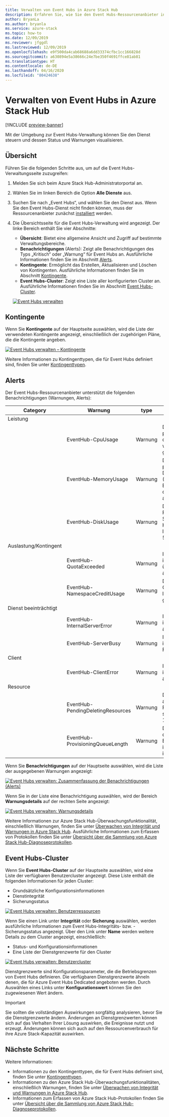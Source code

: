 ```yaml
---
title: Verwalten von Event Hubs in Azure Stack Hub
description: Erfahren Sie, wie Sie den Event Hubs-Ressourcenanbieter in Azure Stack Hub verwalten.
author: BryanLa
ms.author: bryanla
ms.service: azure-stack
ms.topic: how-to
ms.date: 12/09/2019
ms.reviewer: jfggdl
ms.lastreviewed: 12/09/2019
ms.openlocfilehash: e9f500da4cab68688a6dd33374cfbc1cc166828d
ms.sourcegitcommit: a630894e5a38666c24e7be350f4691ffce81ab81
ms.translationtype: HT
ms.contentlocale: de-DE
ms.lasthandoff: 04/16/2020
ms.locfileid: "80424638"
---
```

# <a name="how-to-manage-event-hubs-on-azure-stack-hub"></a>Verwalten von Event Hubs in Azure Stack Hub

[!INCLUDE [preview-banner](../includes/event-hubs-preview.md)]

Mit der Umgebung zur Event Hubs-Verwaltung können Sie den Dienst steuern und dessen Status und Warnungen visualisieren. 

## <a name="overview"></a>Übersicht

Führen Sie die folgenden Schritte aus, um auf die Event Hubs-Verwaltungsseite zuzugreifen:

1. Melden Sie sich beim Azure Stack Hub-Administratorportal an.
2. Wählen Sie im linken Bereich die Option **Alle Dienste** aus.
3. Suchen Sie nach „Event Hubs“, und wählen Sie den Dienst aus. Wenn Sie den Event Hubs-Dienst nicht finden können, muss der Ressourcenanbieter zunächst [installiert](event-hubs-rp-install.md) werden.
4. Die Übersichtsseite für die Event Hubs-Verwaltung wird angezeigt. Der linke Bereich enthält Sie vier Abschnitte:
   - **Übersicht**: Bietet eine allgemeine Ansicht und Zugriff auf bestimmte Verwaltungsbereiche.
   - **Benachrichtigungen** (Alerts): Zeigt alle Benachrichtigungen des Typs „Kritisch“ oder „Warnung“ für Event Hubs an. Ausführliche Informationen finden Sie im Abschnitt [Alerts](#alerts).
   - **Kontingente**: Ermöglicht das Erstellen, Aktualisieren und Löschen von Kontingenten. Ausführliche Informationen finden Sie im Abschnitt [Kontingente](#quotas).
   - **Event Hubs-Cluster**: Zeigt eine Liste aller konfigurierten Cluster an. Ausführliche Informationen finden Sie im Abschnitt [Event Hubs-Cluster](#event-hubs-clusters).

   [![Event Hubs verwalten](media/event-hubs-rp-manage/1-manage-event-hubs.png)](media/event-hubs-rp-manage/1-manage-event-hubs.png#lightbox)

## <a name="quotas"></a>Kontingente

Wenn Sie **Kontingente** auf der Hauptseite auswählen, wird die Liste der verwendeten Kontingente angezeigt, einschließlich der zugehörigen Pläne, die die Kontingente angeben. 
 
[![Event Hubs verwalten – Kontingente](media/event-hubs-rp-manage/3-quotas.png)](media/event-hubs-rp-manage/3-quotas.png#lightbox)

Weitere Informationen zu Kontingenttypen, die für Event Hubs definiert sind, finden Sie unter [Kontingenttypen](azure-stack-quota-types.md#event-hubs-quota-types).

## <a name="alerts"></a>Alerts

Der Event Hubs-Ressourcenanbieter unterstützt die folgenden Benachrichtigungen (Warnungen, Alerts):
   
| Category | Warnung | type | Bedingung |
|----------|-------|------|-----------|
| Leistung | | | |
| | EventHub-CpuUsage | Warnung | Die durchschnittliche prozentuale CPU-Auslastung des Event-Hubs-Clusters war in den letzten 6 Stunden größer als 50 %. |
| | EventHub-MemoryUsage | Warnung | Die durchschnittliche prozentuale Datenträgerauslastung (Auslastung von E:) des Event-Hubs-Clusters war in den letzten 6 Stunden größer als 50 %. |
| | EventHub-DiskUsage | Warnung | Die durchschnittliche Prozentwert für freien Speicherplatz des Event-Hubs-Clusters war in den letzten 6 Stunden kleiner als 50 %. |
| Auslastung/Kontingent | | | |
| | EventHub-QuotaExceeded | Warnung | In den letzten sechs Stunden ist ein „Kontingent überschritten“-Fehler aufgetreten. |
| | EventHub-NamespaceCreditUsage | Warnung | Die Summe der Namespace-Guthabennutzungen in den letzten sechs Stunden ist größer als 10000,0. |
| Dienst beeinträchtigt | | | |
| | EventHub-InternalServerError | Warnung | In den letzten sechs Stunden ist ein interner Serverfehler aufgetreten. |
| | EventHub-ServerBusy | Warnung | In den letzten sechs Stunden ist ein „Server ausgelastet“-Fehler aufgetreten. |
| Client | | | |
| | EventHub-ClientError | Warnung | In den letzten sechs Stunden ist ein Clientfehler aufgetreten. |
| Resource | | | |
| | EventHub-PendingDeletingResources | Warnung | Die Summe der ausstehenden zu löschenden Ressourcen in den letzten sechs Stunden ist größer als 100. |
| | EventHub-ProvisioningQueueLength | Warnung | Die durchschnittliche Länge der Bereitstellungswarteschlange in den letzten sechs Stunden ist größer als 30. |

Wenn Sie **Benachrichtigungen** auf der Hauptseite auswählen, wird die Liste der ausgegebenen Warnungen angezeigt:

[![Event Hubs verwalten: Zusammenfassung der Benachrichtigungen (Alerts)](media/event-hubs-rp-manage/2-alerts-summary.png)](media/event-hubs-rp-manage/2-alerts-summary.png#lightbox)

Wenn Sie in der Liste eine Benachrichtigung auswählen, wird der Bereich **Warnungsdetails** auf der rechten Seite angezeigt:

[![Event Hubs verwalten: Warnungsdetails](media/event-hubs-rp-manage/2-alerts-detail.png)](media/event-hubs-rp-manage/2-alerts-detail.png#lightbox)

Weitere Informationen zur Azure Stack Hub-Überwachungsfunktionalität, einschließlich Warnungen, finden Sie unter [Überwachen von Integrität und Warnungen in Azure Stack Hub](azure-stack-monitor-health.md). Ausführliche Informationen zum Erfassen von Protokollen finden Sie unter [Übersicht über die Sammlung von Azure Stack Hub-Diagnoseprotokollen](azure-stack-diagnostic-log-collection-overview.md).

## <a name="event-hubs-clusters"></a>Event Hubs-Cluster

Wenn Sie **Event Hubs-Cluster** auf der Hauptseite auswählen, wird eine Liste der verfügbaren Benutzercluster angezeigt. Diese Liste enthält die folgenden Informationen für jeden Cluster:

- Grundsätzliche Konfigurationsinformationen
- Dienstintegrität
- Sicherungsstatus

[![Event Hubs verwalten: Benutzerressourcen](media/event-hubs-rp-manage/4-user-resources.png)](media/event-hubs-rp-manage/4-user-resources.png#lightbox)

Wenn Sie einen Link unter **Integrität** oder **Sicherung** auswählen, werden ausführliche Informationen zum Event Hubs-Integritäts- bzw. -Sicherungsstatus angezeigt. Über den Link unter **Name** werden weitere Details zu dem Cluster angezeigt, einschließlich:
- Status- und Konfigurationsinformationen
- Eine Liste der Dienstgrenzwerte für den Cluster

[![Event Hubs verwalten: Benutzercluster](media/event-hubs-rp-manage/4-user-clusters.png)](media/event-hubs-rp-manage/4-user-clusters.png#lightbox)

Dienstgrenzwerte sind Konfigurationsparameter, die die Betriebsgrenzen von Event Hubs definieren. Die verfügbaren Dienstgrenzwerte ähneln denen, die für Azure Event Hubs Dedicated angeboten werden. Durch Auswählen eines Links unter **Konfigurationswert** können Sie den zugewiesenen Wert ändern.

> [!IMPORTANT]
> Sie sollten die vollständigen Auswirkungen sorgfältig analysieren, bevor Sie die Dienstgrenzwerte ändern. Änderungen an Dienstgrenzwerten können sich auf das Verhalten Ihrer Lösung auswirken, die Ereignisse nutzt und erzeugt. Änderungen können sich auch auf den Ressourcenverbrauch für ihre Azure Stack-Kapazität auswirken.

## <a name="next-steps"></a>Nächste Schritte

Weitere Informationen:

- Informationen zu den Kontingenttypen, die für Event Hubs definiert sind, finden Sie unter [Kontingenttypen](azure-stack-quota-types.md#event-hubs-quota-types).
- Informationen zu den Azure Stack Hub-Überwachungsfunktionalitäten, einschließlich Warnungen, finden Sie unter [Überwachen von Integrität und Warnungen in Azure Stack Hub](azure-stack-monitor-health.md). 
- Informationen zum Erfassen von Azure Stack Hub-Protokollen finden Sie unter [Übersicht über die Sammlung von Azure Stack Hub-Diagnoseprotokollen](azure-stack-diagnostic-log-collection-overview.md).













